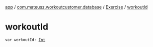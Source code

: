 [app](../../index.md) / [com.mateusz.workoutcustomer.database](../index.md) / [Exercise](index.md) / [workoutId](./workout-id.md)

# workoutId

`var workoutId: `[`Int`](https://kotlinlang.org/api/latest/jvm/stdlib/kotlin/-int/index.html)